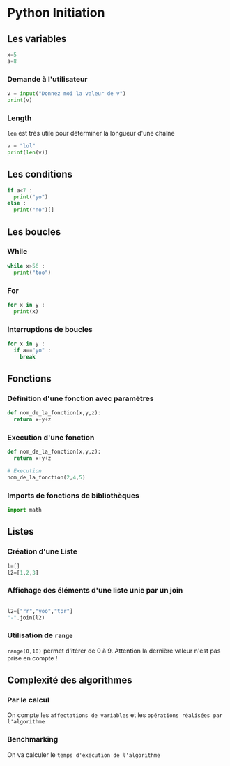 # Python Initiation

## Les variables
```python
x=5
a=8
```
### Demande à l'utilisateur

```python
v = input("Donnez moi la valeur de v")
print(v)
```

### Length

`len` est très utile pour déterminer la longueur d'une chaîne

```python
v = "lol"
print(len(v))
```

## Les conditions

```python
if a<7 :
  print("yo")
else :
  print("no")[]
```

## Les boucles

### While

```python
while x>56 :
  print("too")

```
### For

```python
for x in y :
  print(x)

```

### Interruptions de boucles

```python
for x in y :
  if a=="yo" :
    break

```

## Fonctions

### Définition d'une fonction avec paramètres


```python
def nom_de_la_fonction(x,y,z):
  return x+y+z
```

### Execution d'une fonction

```python
def nom_de_la_fonction(x,y,z):
  return x+y+z

# Execution
nom_de_la_fonction(2,4,5)
```

### Imports de fonctions de bibliothèques


```python
import math
```

## Listes

### Création d'une Liste

```python
l=[]
l2=[1,2,3]

```

### Affichage des éléments d'une liste unie par un join

```python

l2=["rr","yoo","tpr"]
"-".join(l2)

```

### Utilisation de `range`

`range(0,10)` permet d'itérer de 0 à 9.
Attention la dernière valeur n'est pas prise en compte !

## Complexité des algorithmes

### Par le calcul

On compte les `affectations de variables` et les `opérations réalisées par l'algorithme`

### Benchmarking

On va calculer le `temps d'éxécution de l'algorithme`

